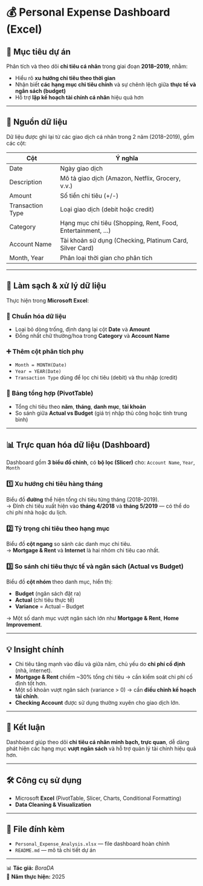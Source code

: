 # 💰 Personal Expense Dashboard (Excel)

## 🎯 Mục tiêu dự án
Phân tích và theo dõi **chi tiêu cá nhân** trong giai đoạn **2018–2019**, nhằm:

- Hiểu rõ **xu hướng chi tiêu theo thời gian**  
- Nhận biết **các hạng mục chi tiêu chính** và sự chênh lệch giữa **thực tế và ngân sách (budget)**  
- Hỗ trợ **lập kế hoạch tài chính cá nhân** hiệu quả hơn  

---

## 📂 Nguồn dữ liệu
Dữ liệu được ghi lại từ các giao dịch cá nhân trong 2 năm (2018–2019), gồm các cột:

| Cột | Ý nghĩa |
|------|----------|
| Date | Ngày giao dịch |
| Description | Mô tả giao dịch (Amazon, Netflix, Grocery, v.v.) |
| Amount | Số tiền chi tiêu (+/-) |
| Transaction Type | Loại giao dịch (debit hoặc credit) |
| Category | Hạng mục chi tiêu (Shopping, Rent, Food, Entertainment, …) |
| Account Name | Tài khoản sử dụng (Checking, Platinum Card, Silver Card) |
| Month, Year | Phân loại thời gian cho phân tích |

---

## 🧹 Làm sạch & xử lý dữ liệu
Thực hiện trong **Microsoft Excel**:

### 🔧 Chuẩn hóa dữ liệu
- Loại bỏ dòng trống, định dạng lại cột **Date** và **Amount**  
- Đồng nhất chữ thường/hoa trong **Category** và **Account Name**  

### ➕ Thêm cột phân tích phụ
- `Month = MONTH(Date)`  
- `Year = YEAR(Date)`  
- `Transaction Type` dùng để lọc chi tiêu (debit) và thu nhập (credit)  

### 📑 Bảng tổng hợp (PivotTable)
- Tổng chi tiêu theo **năm**, **tháng**, **danh mục**, **tài khoản**  
- So sánh giữa **Actual vs Budget** (giá trị nhập thủ công hoặc tính trung bình)

---

## 📊 Trực quan hóa dữ liệu (Dashboard)
Dashboard gồm **3 biểu đồ chính**, có **bộ lọc (Slicer)** cho:
`Account Name`, `Year`, `Month`

### 1️⃣ Xu hướng chi tiêu hàng tháng
Biểu đồ **đường** thể hiện tổng chi tiêu từng tháng (2018–2019).  
→ Đỉnh chi tiêu xuất hiện vào **tháng 4/2018** và **tháng 5/2019** — có thể do chi phí nhà hoặc du lịch.

### 2️⃣ Tỷ trọng chi tiêu theo hạng mục
Biểu đồ **cột ngang** so sánh các danh mục chi tiêu.  
→ **Mortgage & Rent** và **Internet** là hai nhóm chi tiêu cao nhất.

### 3️⃣ So sánh chi tiêu thực tế và ngân sách (Actual vs Budget)
Biểu đồ **cột nhóm** theo danh mục, hiển thị:
- **Budget** (ngân sách đặt ra)  
- **Actual** (chi tiêu thực tế)  
- **Variance** = Actual – Budget  

→ Một số danh mục vượt ngân sách lớn như **Mortgage & Rent**, **Home Improvement**.

---

## 💡 Insight chính
- Chi tiêu tăng mạnh vào đầu và giữa năm, chủ yếu do **chi phí cố định** (nhà, internet).  
- **Mortgage & Rent** chiếm ~30% tổng chi tiêu → cần kiểm soát chi phí cố định tốt hơn.  
- Một số khoản vượt ngân sách (variance > 0) → cần **điều chỉnh kế hoạch tài chính**.  
- **Checking Account** được sử dụng thường xuyên cho giao dịch lớn.

---

## 🧠 Kết luận
Dashboard giúp theo dõi **chi tiêu cá nhân minh bạch, trực quan**, dễ dàng phát hiện các hạng mục **vượt ngân sách** và hỗ trợ quản lý tài chính hiệu quả hơn.

---

## 🛠️ Công cụ sử dụng
- Microsoft **Excel** (PivotTable, Slicer, Charts, Conditional Formatting)  
- **Data Cleaning & Visualization**

---

## 📁 File đính kèm
- `Personal_Expense_Analysis.xlsx` — file dashboard hoàn chỉnh  
- `README.md` — mô tả chi tiết dự án 
---

📊 **Tác giả:** *BoraDA*  
📅 **Năm thực hiện:** 2025

